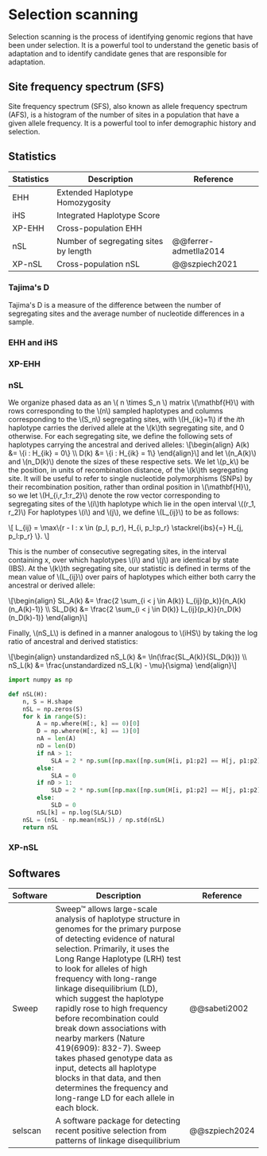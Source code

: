 # Selection scanning

Selection scanning is the process of identifying genomic regions that have been under selection.
It is a powerful tool to understand the genetic basis of adaptation and to identify candidate genes that are responsible for adaptation.

## Site frequency spectrum (SFS)

Site frequency spectrum (SFS), also known as allele frequency spectrum (AFS), is a histogram of the number of sites in a population that have a given allele frequency.
It is a powerful tool to infer demographic history and selection.

## Statistics


| Statistics | Description                           | Reference            |
| ---------- | ------------------------------------- | -------------------- |
| EHH        | Extended Haplotype Homozygosity       | |
| iHS        | Integrated Haplotype Score            | |
| XP-EHH     | Cross-population EHH                  | |
| nSL        | Number of segregating sites by length | @@ferrer-admetlla2014 |
| XP-nSL     | Cross-population nSL                  | @@szpiech2021         |

### Tajima's D

Tajima's D is a measure of the difference between the number of segregating sites and the average number of nucleotide differences in a sample.

### EHH and iHS

### XP-EHH

### nSL

We organize phased data as an \\( n \times S_n \\) matrix \\(\mathbf{H}\\) with rows corresponding to the \\(n\\) sampled haplotypes and columns corresponding to the \\(S_n\\) segregating sites, with \\(H_{ik}=1\\) if the $i$th haplotype carries the derived allele at the \\(k\\)th segregating site, and 0 otherwise.
For each segregating site, we define the following sets of haplotypes carrying the ancestral and derived alleles:
\\[\begin{align}
A(k) &= \\{i : H_{ik} = 0\\} \\\\
D(k) &= \\{i : H_{ik} = 1\\}
\end{align}\\]
and let \\(n_A(k)\\) and \\(n_D(k)\\) denote the sizes of these respective sets.
We let \\(p_k\\) be the position, in units of recombination distance, of the \\(k\\)th segregating site.
It will be useful to refer to single nucleotide polymorphisms (SNPs) by their recombination position, rather than ordinal position in \\(\mathbf{H}\\), so we let \\(H_{i,r_1:r_2}\\) denote the row vector corresponding to segregating sites of the \\(i\\)th haplotype which lie in the open interval \\((r_1, r_2)\\) For haplotypes \\(i\\) and \\(j\\), we define \\(L_{ij}\\) to be as follows:

\\[
    L_{ij} = \max\\{r - l : x \in (p_l, p_r), H_{i, p_l:p_r} \stackrel{ibs}{=} H_{j, p_l:p_r} \\}.
\\]

This is the number of consecutive segregating sites, in the interval containing x, over which haplotypes \\(i\\) and \\(j\\) are identical by state (IBS). At the \\(k\\)th segregating site, our statistic is defined in terms of the mean value of \\(L_{ij}\\) over pairs of haplotypes which either both carry the ancestral or derived allele:

\\[\begin{align}
SL_A(k) &= \frac{2 \sum_{i < j \in A(k)} L_{ij}(p_k)}{n_A(k)(n_A(k)-1)} \\\\
SL_D(k) &= \frac{2 \sum_{i < j \in D(k)} L_{ij}(p_k)}{n_D(k)(n_D(k)-1)}
\end{align}\\]

Finally, \\(nS_L\\) is defined in a manner analogous to \\(iHS\\) by taking the log ratio of ancestral and derived statistics:

\\[\begin{align}
unstandardized nS_L(k) &= \ln(\frac{SL_A(k)}{SL_D(k)}) \\\\
nS_L(k) &= \frac{unstandardized nS_L(k) - \mu}{\sigma}
\end{align}\\]

```python
import numpy as np

def nSL(H):
    n, S = H.shape
    nSL = np.zeros(S)
    for k in range(S):
        A = np.where(H[:, k] == 0)[0]
        D = np.where(H[:, k] == 1)[0]
        nA = len(A)
        nD = len(D)
        if nA > 1:
            SLA = 2 * np.sum([np.max([np.sum(H[i, p1:p2] == H[j, p1:p2]) for p1, p2 in zip(np.where(H[i] != H[j])[0][:-1], np.where(H[i] != H[j])[0][1:])]) for i in A for j in A if i < j]) / (nA * (nA - 1))
        else:
            SLA = 0
        if nD > 1:
            SLD = 2 * np.sum([np.max([np.sum(H[i, p1:p2] == H[j, p1:p2]) for p1, p2 in zip(np.where(H[i] != H[j])[0][:-1], np.where(H[i] != H[j])[0][1:])]) for i in D for j in D if i < j]) / (nD * (nD - 1))
        else:
            SLD = 0
        nSL[k] = np.log(SLA/SLD)
    nSL = (nSL - np.mean(nSL)) / np.std(nSL)
    return nSL
```

### XP-nSL

## Softwares

| Software | Description | Reference |
| -------- | ----------- | --------- |
| Sweep    | Sweep™ allows large-scale analysis of haplotype structure in genomes for the primary purpose of detecting evidence of natural selection. Primarily, it uses the Long Range Haplotype (LRH) test to look for alleles of high frequency with long-range linkage disequilibrium (LD), which suggest the haplotype rapidly rose to high frequency before recombination could break down associations with nearby markers (Nature 419(6909): 832-7). Sweep takes phased genotype data as input, detects all haplotype blocks in that data, and then determines the frequency and long-range LD for each allele in each block. | @@sabeti2002 |
| selscan  | A software package for detecting recent positive selection from patterns of linkage disequilibrium | @@szpiech2024 |
